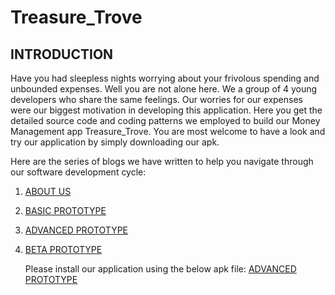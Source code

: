 # Treasure_Trove


## INTRODUCTION <br>
Have you had sleepless nights worrying about your frivolous spending and unbounded expenses. Well you are not alone here. We a group of 4 young developers who share the same feelings. Our worries for our expenses were our biggest motivation in developing this application. Here you get the detailed source code and coding patterns we employed to build our Money Management app Treasure_Trove. You are most welcome to have a look and try our application by simply downloading our apk.

Here are the series of blogs we have written to help you navigate through our software development cycle:



1. [ABOUT US](https://code.ovgu.de/maslam/treasure_trove/-/wikis/About-our-team)
2. [BASIC PROTOTYPE](https://code.ovgu.de/maslam/treasure_trove/-/wikis/Basic-Prototype)
3. [ADVANCED PROTOTYPE](https://code.ovgu.de/maslam/treasure_trove/-/wikis/Advanced-Prototype)
4. [BETA PROTOTYPE](https://code.ovgu.de/maslam/treasure_trove/-/wikis/Beta-Prototype)
   

   Please install our application using the below apk file:
   [ADVANCED PROTOTYPE](https://code.ovgu.de/maslam/treasure_trove/-/wikis/Advanced-Prototype)
 







